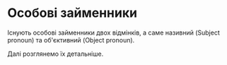 # Особовi займенники

Існують особові займенники двох відмінків, а саме називний (Subject pronoun) та об'єктивний (Object pronoun).

Далі розглянемо їх детальніше.



